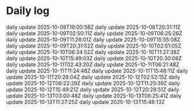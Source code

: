 # Daily log
daily update 2025-10-08T19:00:58Z
daily update 2025-10-08T20:31:11Z
daily update 2025-10-09T02:50:11Z
daily update 2025-10-09T06:25:26Z
daily update 2025-10-09T11:28:01Z
daily update 2025-10-09T15:55:08Z
daily update 2025-10-09T20:31:52Z
daily update 2025-10-10T02:51:05Z
daily update 2025-10-10T06:24:52Z
daily update 2025-10-10T11:27:38Z
daily update 2025-10-10T15:49:03Z
daily update 2025-10-10T20:30:08Z
daily update 2025-10-11T02:43:20Z
daily update 2025-10-11T06:21:48Z
daily update 2025-10-11T11:24:48Z
daily update 2025-10-11T15:48:11Z
daily update 2025-10-11T20:28:04Z
daily update 2025-10-12T02:52:15Z
daily update 2025-10-12T06:22:29Z
daily update 2025-10-12T11:25:39Z
daily update 2025-10-12T15:49:21Z
daily update 2025-10-12T20:28:51Z
daily update 2025-10-13T03:00:48Z
daily update 2025-10-13T06:25:41Z
daily update 2025-10-13T11:27:25Z
daily update 2025-10-13T15:48:13Z
